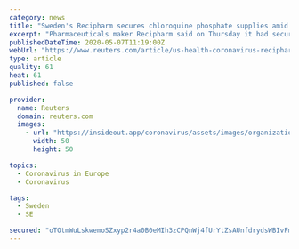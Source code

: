 ```yaml
---
category: news
title: "Sweden's Recipharm secures chloroquine phosphate supplies amid COVID-19 claims"
excerpt: "Pharmaceuticals maker Recipharm said on Thursday it had secured supplies of chloroquine phosphate and begun production of a product using the active ingredient that has been identified by some as a potential treatment for COVID-19."
publishedDateTime: 2020-05-07T11:19:00Z
webUrl: "https://www.reuters.com/article/us-health-coronavirus-recipharm-cloroqui-idUSKBN22J1OW"
type: article
quality: 61
heat: 61
published: false

provider:
  name: Reuters
  domain: reuters.com
  images:
    - url: "https://insideout.app/coronavirus/assets/images/organizations/reuters.com-50x50.jpg"
      width: 50
      height: 50

topics:
  - Coronavirus in Europe
  - Coronavirus

tags:
  - Sweden
  - SE

secured: "oTOtmWuLskwemoSZxyp2r4a0B0eMIh3zCPQnWj4fUrYtZsAUnfdrydsWBIvFmhpSU6cpQLbffBQC7yD/40Mu5//9s8XeE4F/u4U2GrKXjHxpLLh6XitQ6Zy6OVhZeQ9V1vaMe908l0JrLQdIDJZ6IT/gItOeMfXMAbI6AWftKFUGZUPim3TE6EfpPYa6r50RigEMNSHJiSS5nUXwDtHJvDFYAjnCF7GsutKI6vxD8GjatMNZKh8RGwlJXNGPy0NpFuRBJsv3uYYUadnMZ8vetE25Nn0fPJnp0yHEPfUpNXWky06JAgg36etLrgDZe87i;fIGYZznYh8nmesYfnFb9kA=="
---
```



